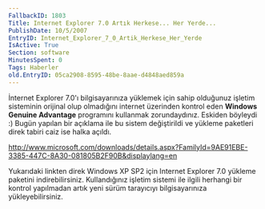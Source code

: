 ```yaml
---
FallbackID: 1803
Title: Internet Explorer 7.0 Artık Herkese... Her Yerde...
PublishDate: 10/5/2007
EntryID: Internet_Explorer_7_0_Artik_Herkese_Her_Yerde
IsActive: True
Section: software
MinutesSpent: 0
Tags: Haberler
old.EntryID: 05ca2908-8595-48be-8aae-d4848aed859a
---
```

İnternet Explorer 7.0'ı bilgisayarınıza yüklemek için sahip olduğunuz
işletim sisteminin orijinal olup olmadığını internet üzerinden kontrol
eden **Windows Genuine Advantage** programını kullanmak zorundaydınız.
Eskiden böyleydi :) Bugün yapılan bir açıklama ile bu sistem
değiştirildi ve yükleme paketleri direk tabiri caiz ise halka açıldı.

<http://www.microsoft.com/downloads/details.aspx?FamilyId=9AE91EBE-3385-447C-8A30-081805B2F90B&displaylang=en>

Yukarıdaki linkten direk Windows XP SP2 için Internet Explorer 7.0
yükleme paketini indirebilirsiniz. Kullandığınız işletim sistemi ile
ilgili herhangi bir kontrol yapılmadan artık yeni sürüm tarayıcıyı
bilgisayarınıza yükleyebilirsiniz.


